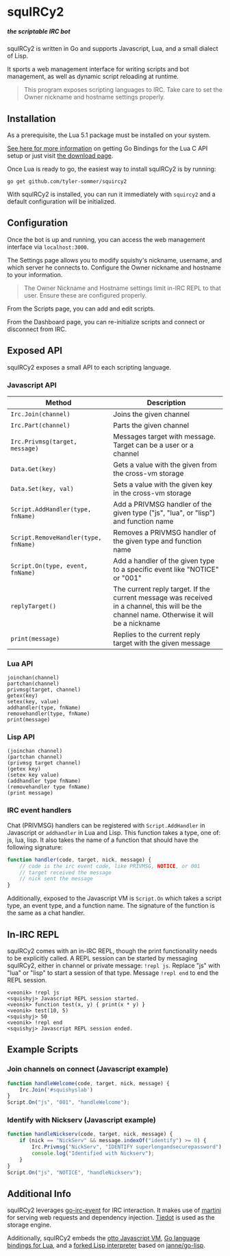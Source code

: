 squIRCy2
========

##### the scriptable IRC bot

squIRCy2 is written in Go and supports Javascript, Lua, and a small dialect of Lisp. 

It sports a web management interface for writing scripts and bot management, as well as dynamic script reloading at runtime.


> This program exposes scripting languages to IRC. Take care to set the Owner nickname and hostname settings properly.


Installation
------------

As a prerequisite, the Lua 5.1 package must be installed on your system.

[See here for more information](https://github.com/aarzilli/golua/blob/master/README.md) on getting Go Bindings for the Lua C API setup or just visit [the download page](http://www.lua.org/download.html).


Once Lua is ready to go, the easiest way to install squIRCy2 is by running:

```
go get github.com/tyler-sommer/squircy2
```

With squIRCy2 is installed, you can run it immediately with `squircy2` and a default configuration will be initialized.



Configuration
-------------

Once the bot is up and running, you can access the web management interface via `localhost:3000`.

The Settings page allows you to modify squishy's nickname, username, and which server he connects to. Configure the Owner nickname and hostname to your information.

> The Owner Nickname and Hostname settings limit in-IRC REPL to that user. Ensure these are configured properly.

From the Scripts page, you can add and edit scripts.

From the Dashboard page, you can re-initialize scripts and connect or disconnect from IRC.


Exposed API
-----------

squIRCy2 exposes a small API to each scripting language.

### Javascript API

| Method | Description |
| ------ | ----------- |
| `Irc.Join(channel)` | Joins the given channel |
| `Irc.Part(channel)` | Parts the given channel |
| `Irc.Privmsg(target, message)` | Messages target with message. Target can be a user or a channel |
| `Data.Get(key)` | Gets a value with the given from the cross-vm storage |
| `Data.Set(key, val)` | Sets a value with the given key in the cross-vm storage |
| `Script.AddHandler(type, fnName)` | Add a PRIVMSG handler of the given type ("js", "lua", or "lisp") and function name |
| `Script.RemoveHandler(type, fnName)` | Removes a PRIVMSG handler of the given type and function name |
| `Script.On(type, event, fnName)` | Add a handler of the given type to a specific event like "NOTICE" or "001" |
| `replyTarget()` | The current reply target. If the current message was received in a channel, this will be the channel name. Otherwise it will be a nickname |
| `print(message)`  | Replies to the current reply target with the given message |

### Lua API

```
joinchan(channel)
partchan(channel)
privmsg(target, channel)
getex(key)
setex(key, value)
addhandler(type, fnName)
removehandler(type, fnName)
print(message)
```

### Lisp API

```
(joinchan channel)
(partchan channel)
(privmsg target channel)
(getex key)
(setex key value)
(addhandler type fnName)
(removehandler type fnName)
(print message)
```

### IRC event handlers

Chat (PRIVMSG) handlers can be registered with `Script.AddHandler` in Javascript or `addhandler` in Lua and Lisp. This function takes a type, one of: js, lua, lisp. It also takes the name of a function that should have the following signature:

```js
function handler(code, target, nick, message) {
	// code is the irc event code, like PRIVMSG, NOTICE, or 001
	// target received the message
	// nick sent the message
}
```

Additionally, exposed to the Javascript VM is `Script.On` which takes a script type, an event type, and a function name. The signature of the function is the same as a chat handler.


In-IRC REPL
-----------

squIRCy2 comes with an in-IRC REPL, though the print functionality needs to be explicitly called. A REPL session can be started by messaging squIRCy2, either in channel or private message: `!repl js`. Replace "js" with "lua" or "lisp" to start a session of that type. Message `!repl end` to end the REPL session.

```
<veonik> !repl js
<squishyj> Javascript REPL session started.
<veonik> function test(x, y) { print(x * y) }
<veonik> test(10, 5)
<squishyj> 50
<veonik> !repl end
<squishyj> Javascript REPL session ended.
```


Example Scripts
---------------

### Join channels on connect (Javascript example)

```js
function handleWelcome(code, target, nick, message) {
    Irc.Join('#squishyslab')
}
Script.On("js", "001", "handleWelcome");
```

### Identify with Nickserv (Javascript example)

```js
function handleNickserv(code, target, nick, message) {
    if (nick == "NickServ" && message.indexOf("identify") >= 0) {
        Irc.Privmsg("NickServ", "IDENTIFY superlongandsecurepassword");
        console.log("Identified with Nickserv");
    }
}
Script.On("js", "NOTICE", "handleNickserv");
```


Additional Info
---------------

squIRCy2 leverages [go-irc-event](https://github.com/thoj/go-ircevent) for IRC interaction. It makes use of [martini](https://github.com/go-martini/martini) for serving web requests and dependency injection. [Tiedot](https://github.com/HouzuoGuo/tiedot) is used as the storage engine.

Additionally, squIRCy2 embeds the [otto Javascript VM](https://github.com/robertkrimen/otto), [Go language bindings for Lua](https://github.com/aarzilli/golua), and a [forked Lisp interpreter](https://github.com/veonik/go-lisp) based on [janne/go-lisp](https://github.com/janne/go-lisp).
